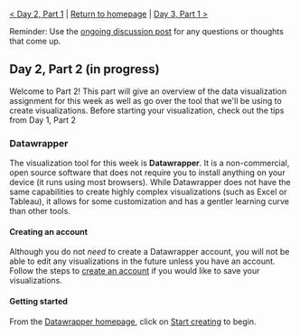 [< Day 2, Part 1](https://negeenaghassi.github.io/openscholarship-dataviz/day-2/day-2-part-1 "Day 2, Part 1") | [Return to homepage](https://negeenaghassi.github.io/openscholarship-dataviz/index.html "Return to homepage") | [Day 3, Part 1 >](https://negeenaghassi.github.io/openscholarship-dataviz/day-3/day-3-part-1 "Day 3, Part 1") 

Reminder: Use the [ongoing discussion post](https://github.com/negeenaghassi/openscholarship-dataviz/discussions/8 "ongoing discussion post") for any questions or thoughts that come up. 
## Day 2, Part 2 (in progress)
Welcome to Part 2! This part will give an overview of the data visualization assignment for this week as well as go over the tool that we'll be using to create visualizations. Before starting your visualization, check out the tips from Day 1, Part 2

### Datawrapper
The visualization tool for this week is **Datawrapper**. It is a non-commercial, open source software that does not require you to install anything on your device (it runs using most browsers). While Datawrapper does not have the same capabilities to create highly complex visualizations (such as Excel or Tableau), it allows for some customization and has a gentler learning curve than other tools. 

#### Creating an account
Although you do not *need* to create a Datawrapper account, you will not be able to edit any visualizations in the future unless you have an account. Follow the steps to [create an account](https://app.datawrapper.de/signin "create an account") if you would like to save your visualizations. 

#### Getting started
From the [Datawrapper homepage](https://www.datawrapper.de/ "Datawrapper homepage"), click on [Start creating](https://app.datawrapper.de/chart/create "Start creating") to begin. 
